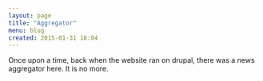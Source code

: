 ```yaml
---
layout: page
title: "Aggregator"
menu: blog
created: 2015-01-31 18:04
---
```

Once upon a time, back when the website ran on drupal, there was a news aggregator here.  It is no more.
